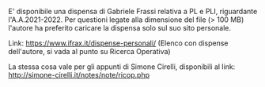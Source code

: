 E' disponibile una dispensa di Gabriele Frassi relativa a PL e PLI, riguardante l'A.A.2021-2022. Per questioni legate alla dimensione del file (> 100 MB) l'autore ha preferito caricare la dispensa solo sul suo sito personale.

Link: https://www.ifrax.it/dispense-personali/ (Elenco con dispense dell'autore, si vada al punto su Ricerca Operativa)

La stessa cosa vale per gli appunti di Simone Cirelli, disponibili al link: http://simone-cirelli.it/notes/note/ricop.php
